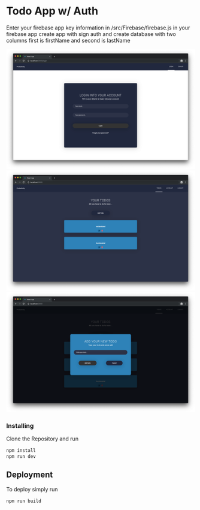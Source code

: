 # Todo App w/ Auth
Enter your firebase app key information in /src/Firebase/firebase.js
in your firebase app create app with sign auth and create database with two columns first is firstName and second is lastName


![Thumbnail](1.png)
![Thumbnail2](2.png)
![Thumbnail3](3.png)


### Installing

Clone the Repository and run

```
npm install
npm run dev
```

## Deployment

To deploy simply run

```
npm run build
```

